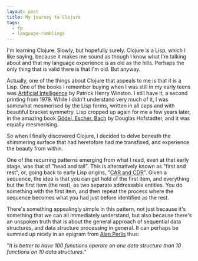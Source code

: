 ```yaml
---
layout: post
title: My journey to Clojure
tags:
  - fp
  - language-ramblings
---
```

I'm learning Clojure. Slowly, but hopefully surely. Clojure is a Lisp, which I like saying, because it makes me sound as though I know what I'm talking about and that my language experience is as old as the hills. Perhaps the only thing that is valid there is that I'm old. But anyway.

Actually, one of the things about Clojure that appeals to me is that it is a Lisp. One of the books I remember buying when I was still in my early teens was [Artificial Intelligence](http://people.csail.mit.edu/phw/Books/AITABLE.HTML) by Patrick Henry Winston. I still have it, a second printing from 1979. While I didn't understand very much of it, I was somewhat mesmerised by the Lisp forms, written in all caps and with beautiful bracket symmetry. Lisp cropped up again for me a few years later, in the amazing book [Gödel, Escher, Bach](https://en.wikipedia.org/wiki/G%C3%B6del,_Escher,_Bach) by Douglas Hofstadter, and it was equally mesmerising.

So when I finally discovered Clojure, I decided to delve beneath the shimmering surface that had heretofore had me transfixed, and experience the beauty from within.

One of the recurring patterns emerging from what I read, even at that early stage, was that of "head and tail". This is alternatively known as "first and rest", or, going back to early Lisp origins, "[CAR and CDR](https://en.wikipedia.org/wiki/CAR_and_CDR)". Given a sequence, the idea is that you can get hold of the first item, and everything but the first item (the rest), as two separate addressable entities. You do something with the first item, and then repeat the process where the sequence becomes what you had just before identified as the rest.

There's something appealingly simple in this pattern, not just because it's something that we can all immediately understand, but also because there's an unspoken truth that is about the general approach of sequential data structures, and data structure processing in general. It can perhaps be summed up nicely in an epigram from [Alan Perlis](https://en.wikipedia.org/wiki/Alan_Perlis) thus:

"_It is better to have 100 functions operate on one data structure than 10 functions on 10 data structures._"
